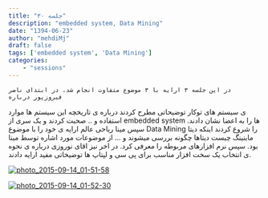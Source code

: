 ```yaml
---
title: "جلسه ۳۰"
description: "embedded system, Data Mining"
date: "1394-06-23"
author: "mehdiMj"
draft: false
tags: ['embedded system', 'Data Mining']
categories:
    - "sessions"
---
```

    در این جلسه ۳ ارایه با ۳ موضوع متفاوت انجام شد. در ابتدای ناصر فیروزپور درباره
ی سیستم های توکار توضیحاتی مطرح کردند درباره ی تاریخچه این سیستم ها موارد
استفاده و .. صحبت کردند و یک سری از embedded system ها را به اعضا نشان دادند.
سپس مینا ریاحی عالم ارایه ی خود را با موضوع Data Mining را شروع کردند اینکه
دیتا ماینینگ چیست دیتاها چگونه بررسی میشوند و … از موضوعات مورد اشاره توسط
مینا بود. سپس نرم افزارهای مربوطه را معرفی کرد. در اخر نیز اقای نوروزی درباره
ی نحوه ی انتخاب یک سخت افزار مناسب برای پی سی و لپتاپ ها توضیخاتی مفید ارایه
دادند.

[![photo_2015-09-14_01-51-58](../../img/8c6532c6-fdbb-11e6-86dd-a088b4d860141488289263.7533314.jpg)](img/8c6532c6-fdbb-11e6-86dd-a088b4d860141488289263.7533314.jpg)

[![photo_2015-09-14_01-52-30](../../img/8c6535fa-fdbb-11e6-86dd-a088b4d860141488289263.7533944.jpg)](img/8c6535fa-fdbb-11e6-86dd-a088b4d860141488289263.7533944.jpg)
